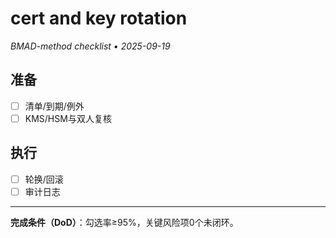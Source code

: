 # cert and key rotation

_BMAD-method checklist • 2025-09-19_

## 准备

- [ ] 清单/到期/例外
- [ ] KMS/HSM与双人复核

## 执行

- [ ] 轮换/回滚
- [ ] 审计日志

---

**完成条件（DoD）**：勾选率≥95%，关键风险项0个未闭环。
